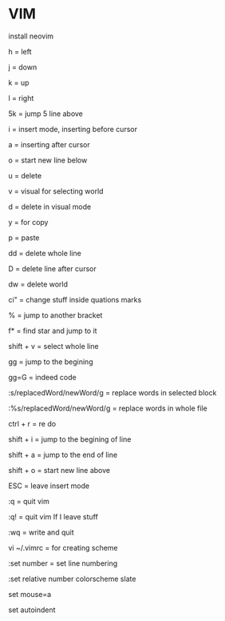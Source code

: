 # VIM

install neovim

h = left

j = down

k = up

l = right

5k = jump 5 line above

i = insert mode, inserting before cursor

a = inserting after cursor

o = start new line below

u = delete

v = visual for selecting world

d = delete in visual mode

y = for copy

p = paste

dd = delete whole line

D = delete line after cursor

dw = delete world

ci" = change stuff inside quations marks

% = jump to another bracket

f\* = find star and jump to it

shift + v = select whole line

gg = jump to the begining

gg=G = indeed code

:s/replacedWord/newWord/g = replace words in selected block

:%s/replacedWord/newWord/g = replace words in whole file

ctrl + r = re do

shift + i = jump to the begining of line

shift + a = jump to the end of line

shift + o = start new line above

ESC = leave insert mode

:q = quit vim

:q! = quit vim If I leave stuff

:wq = write and quit

vi \~/.vimrc = for creating scheme

:set number = set line numbering

:set relative number colorscheme slate

set mouse=a

set autoindent
